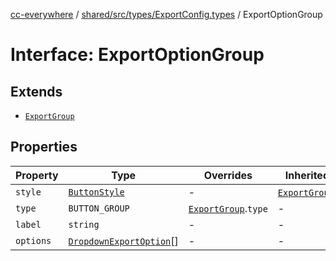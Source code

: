 [cc-everywhere](../../../../../index.md) / [shared/src/types/ExportConfig.types](../index.md) / ExportOptionGroup

# Interface: ExportOptionGroup

## Extends

- [`ExportGroup`](ExportGroup.md)

## Properties

| Property | Type | Overrides | Inherited from |
| ------ | ------ | ------ | ------ |
| `style` | [`ButtonStyle`](ButtonStyle.md) | - | [`ExportGroup`](ExportGroup.md).`style` |
| `type` | `BUTTON_GROUP` | [`ExportGroup`](ExportGroup.md).`type` | - |
| `label` | `string` | - | - |
| `options` | [`DropdownExportOption`](../type-aliases/DropdownExportOption.md)[] | - | - |
